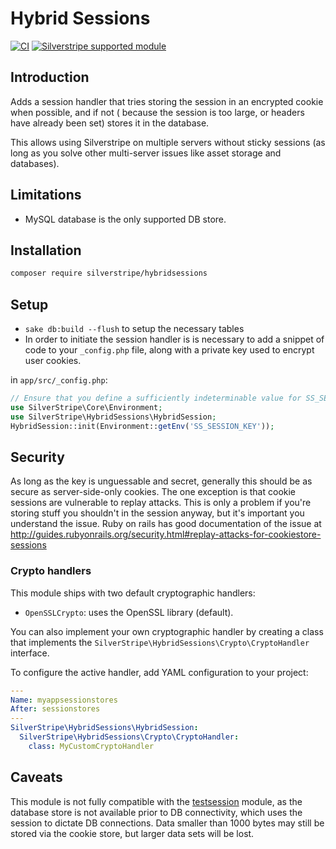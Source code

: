 # Hybrid Sessions

[![CI](https://github.com/silverstripe/silverstripe-hybridsessions/actions/workflows/ci.yml/badge.svg)](https://github.com/silverstripe/silverstripe-hybridsessions/actions/workflows/ci.yml)
[![Silverstripe supported module](https://img.shields.io/badge/silverstripe-supported-0071C4.svg)](https://www.silverstripe.org/software/addons/silverstripe-commercially-supported-module-list/)

## Introduction

Adds a session handler that tries storing the session in an encrypted cookie when possible, and if not (
because the session is too large, or headers have already been set) stores it in the database.

This allows using Silverstripe on multiple servers without sticky sessions (as long as you solve other
multi-server issues like asset storage and databases).

## Limitations

* MySQL database is the only supported DB store.

## Installation

```sh
composer require silverstripe/hybridsessions
```

## Setup

* `sake db:build --flush` to setup the necessary tables
* In order to initiate the session handler is is necessary to add a snippet of code to your
  `_config.php` file, along with a private key used to encrypt user cookies.

in `app/src/_config.php`:

```php
// Ensure that you define a sufficiently indeterminable value for SS_SESSION_KEY in your `.env`
use SilverStripe\Core\Environment;
use SilverStripe\HybridSessions\HybridSession;
HybridSession::init(Environment::getEnv('SS_SESSION_KEY'));
```

## Security

As long as the key is unguessable and secret, generally this should be as secure as server-side-only cookies. The one
exception is that cookie sessions are vulnerable to replay attacks. This is only a problem if you're storing stuff you
shouldn't in the session anyway, but it's important you understand the issue. Ruby on rails has good documentation of
the issue at http://guides.rubyonrails.org/security.html#replay-attacks-for-cookiestore-sessions

### Crypto handlers

This module ships with two default cryptographic handlers:

* `OpenSSLCrypto`: uses the OpenSSL library (default).

You can also implement your own cryptographic handler by creating a class that implements the
`SilverStripe\HybridSessions\Crypto\CryptoHandler` interface.

To configure the active handler, add YAML configuration to your project:

```yaml
---
Name: myappsessionstores
After: sessionstores
---
SilverStripe\HybridSessions\HybridSession:
  SilverStripe\HybridSessions\Crypto\CryptoHandler:
    class: MyCustomCryptoHandler
```

## Caveats

This module is not fully compatible with the
[testsession](https://github.com/silverstripe-labs/silverstripe-testsession/) module, as the database
store is not available prior to DB connectivity, which uses the session to dictate DB connections.
Data smaller than 1000 bytes may still be stored via the cookie store, but larger data sets will be lost.
